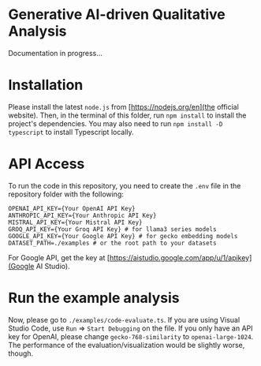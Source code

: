# Generative AI-driven Qualitative Analysis
Documentation in progress...

# Installation
Please install the latest `node.js` from [https://nodejs.org/en](the official website).
Then, in the terminal of this folder, run `npm install` to install the project's dependencies.
You may also need to run `npm install -D typescript` to install Typescript locally.

# API Access
To run the code in this repository, you need to create the `.env` file in the repository folder with the following:

```
OPENAI_API_KEY={Your OpenAI API Key}
ANTHROPIC_API_KEY={Your Anthropic API Key}
MISTRAL_API_KEY={Your Mistral API Key}
GROQ_API_KEY={Your Groq API Key} # for llama3 series models
GOOGLE_API_KEY={Your Google API Key} # for gecko embedding models
DATASET_PATH=./examples # or the root path to your datasets
```

For Google API, get the key at [https://aistudio.google.com/app/u/1/apikey](Google AI Studio).

# Run the example analysis
Now, please go to `./examples/code-evaluate.ts`. If you are using Visual Studio Code, use `Run` => `Start Debugging` on the file. If you only have an API key for OpenAI, please change `gecko-768-similarity` to `openai-large-1024`. The performance of the evaluation/visualization would be slightly worse, though.